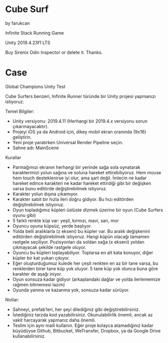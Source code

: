 # Cube Surf
by farukcan

Infinite Stack Running Game

Unity 2019.4.23f1 LTS

Buy Sirenix Odin Inspector or delete it. Thanks.

# Case

Global Champions Unity Test 

Cube Surfers benzeri, Infinite Runner türünde bir Unity projesi yapmanızı istiyoruz. 

Temel Bilgiler: 

- Unity versiyonu: 2019.4.11 (Herhangi bir 2019.4.x versiyonu sorun çıkarmayacaktır). 
- Projeyi iOS ya da Android için, dikey mobil ekran oranında (9x16) geliştirin. 
- Yeni proje yaratırken Universal Render Pipeline seçin. 
- Sahne adı: MainScene 

Kurallar 

- Parmağımızı ekranın herhangi bir yerinde sağa sola oynatarak karakterimizi yolun sağına ve soluna hareket ettirebiliyoruz. Hem mouse hem touch desteklenirse iyi olur, ama şart değil. İmlecin ne kadar hareket edince karakteri ne kadar hareket ettirdiği gibi bir değişken varsa bunu editörde değiştirebilmek istiyoruz. 
- Karakter yolun dışına çıkamıyor. 
- Karakter sabit bir hızla ileri doğru gidiyor. Bu hızı editörden değiştirebilmek istiyoruz. 
- Oyun topladığımız küpleri üstüste dizmek üzerine bir oyun (Cube Surfers oyunu gibi) 
- 5 farklı renkte küp var: yeşil, kırmızı, mavi, sarı, mor 
- Oyuncu oyuna küpsüz, yerde başlıyor. 
- Yolda belli aralıklarla (z ekseni) bu küpler var. Bu aralık değişkenini editörden değiştirebilmek istiyoruz. Hangi küpün olacağı tamamen rastgele seçiliyor. Pozisyonları da soldan sağa (x ekseni) yoldan çıkmayacak şekilde rastgele oluyor.
- Oyuncu bu küpleri toplayabiliyor. Toplarsa en alt kata konuyor, diğer küpler bir kat yukarı çıkıyor.
- Eğer oluşturduğumuz kulede her çeşit renkten en az bir tane varsa, bu renklerden birer tane küp yok oluyor. 5 tane küp yok olunca buna göre karakter de aşağı iniyor.
- Oyun sonsuza kadar gidiyor (arkaplandaki dağlar ve yolda ilerlememize rağmen bitmemesi lazım)
- Oyunda yanma ve kazanma yok, sonsuza kadar sürüyor.

Notlar: 

- Sahneyi, prefab’leri, her şeyi dilediğiniz gibi değiştirebilirsiniz.
- İstediğiniz tarzda kod yazabilirsiniz. Okunulabilirlik önemli, ancak az vakit harcayarak yapmanız daha önemli.
- Teslim için aynı maili kullanın. Eğer proje kolayca atamadığınız kadar büyüdüyse Github, Bitbucket, WeTransfer, Dropbox, ya da Google Drive kullanabilirsiniz.
